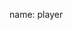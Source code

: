 name: player

<asciinema-player autoload="true" src="casts/gke-bad.json" theme="monokai" idle-time-limit="2" font-size="18px" rows="25" cols="90"></asciinema-player>
